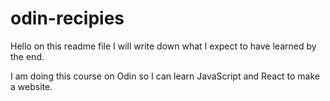 # odin-recipies
Hello on this readme file I will write down what I expect to have learned by the end.

I am doing this course on Odin so I can learn JavaScript and React to make a website.